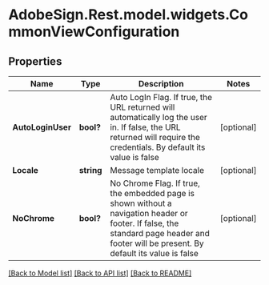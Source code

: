 # AdobeSign.Rest.model.widgets.CommonViewConfiguration
## Properties

Name | Type | Description | Notes
------------ | ------------- | ------------- | -------------
**AutoLoginUser** | **bool?** | Auto LogIn Flag. If true, the URL returned will automatically log the user in. If false, the URL returned will require the credentials. By default its value is false | [optional] 
**Locale** | **string** | Message template locale | [optional] 
**NoChrome** | **bool?** | No Chrome Flag. If true, the embedded page is shown without a navigation header or footer. If false, the standard page header and footer will be present. By default its value is false | [optional] 

[[Back to Model list]](../README.md#documentation-for-models) [[Back to API list]](../README.md#documentation-for-api-endpoints) [[Back to README]](../README.md)

